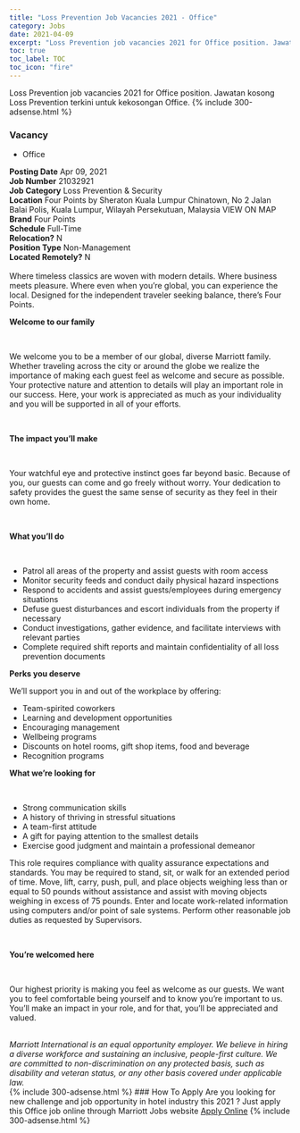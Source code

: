```yaml
---
title: "Loss Prevention Job Vacancies 2021 - Office" 
category: Jobs 
date: 2021-04-09 
excerpt: "Loss Prevention job vacancies 2021 for Office position. Jawatan kosong Loss Prevention terkini untuk kekosongan Office." 
toc: true 
toc_label: TOC 
toc_icon: "fire" 
--- 
```


Loss Prevention job vacancies 2021 for Office position. Jawatan kosong Loss Prevention terkini untuk kekosongan Office. 
{% include 300-adsense.html %} 
### Vacancy 
- Office 
<div><div><b>Posting Date</b> Apr 09, 2021<br><b>Job Number</b> 21032921<br><b>Job Category</b> Loss Prevention &amp; Security<br><b>Location</b> Four Points by Sheraton Kuala Lumpur Chinatown, No 2 Jalan Balai Polis, Kuala Lumpur, Wilayah Persekutuan, Malaysia VIEW ON MAP<br><b>Brand</b> Four Points<br><b>Schedule</b> Full-Time<br><b>Relocation?</b> N<br><b>Position Type</b> Non-Management<br><b>Located Remotely?</b> N<br><br>Where timeless classics are woven with modern details. Where business meets pleasure. Where even when you&#8217;re global, you can experience the local. Designed for the independent traveler seeking balance, there&#8217;s Four Points.<br></div><div> <p><strong>Welcome to our family</strong></p> <p>&#160;</p> <p>We welcome you to be a member of our global, diverse Marriott family. Whether traveling across the city or around the globe we realize the importance of making each guest feel as welcome and secure as possible. Your protective nature and attention to details will play an important role in our success. Here, your work is appreciated as much as your individuality and you will be supported in all of your efforts.&#160;&#160;&#160;</p> <p>&#160;</p> <p><strong>The impact you&#8217;ll make</strong></p> <p>&#160;</p> <p>Your watchful eye and protective instinct goes far beyond basic. Because of you, our guests can come and go freely without worry. Your dedication to safety provides the guest the same sense of security as they feel in their own home.</p> <p>&#160;</p> <p><strong>What you&#8217;ll do</strong></p> <p>&#160;</p> <ul> <li>Patrol all areas of the property and assist guests with room access</li> <li>Monitor security feeds and conduct daily physical hazard inspections</li> <li>Respond to accidents and assist guests/employees during emergency situations</li> <li>Defuse guest disturbances and escort individuals from the property if necessary</li> <li>Conduct investigations, gather evidence, and facilitate interviews with relevant parties</li> <li>Complete required shift reports and maintain confidentiality of all loss prevention documents</li> </ul> <p><strong>Perks you deserve</strong></p> <p>We&#8217;ll support you in and out of the workplace by offering:</p> <ul> <li>Team-spirited coworkers</li> <li>Learning and development opportunities</li> <li>Encouraging management</li> <li>Wellbeing programs</li> <li>Discounts on hotel rooms, gift shop items, food and beverage</li> <li>Recognition programs</li> </ul> <p><strong>What we&#8217;re looking for</strong></p> <p>&#160;</p> <ul> <li>Strong communication skills</li> <li>A history of thriving in stressful situations</li> <li>A team-first attitude</li> <li>A gift for paying attention to the smallest details</li> <li>Exercise good judgment and maintain a professional demeanor</li> </ul> <p>This role requires compliance with quality assurance expectations and standards. You may be required to stand, sit, or walk for an extended period of time. Move, lift, carry, push, pull, and place objects weighing less than or equal to 50 pounds without assistance and assist with moving objects weighing in excess of 75 pounds. Enter and locate work-related information using computers and/or point of sale systems. Perform other reasonable job duties as requested by Supervisors.</p> <p>&#160;</p> <p><strong>You&#8217;re welcomed here</strong></p> <p>&#160;</p> <p>Our highest priority is making you feel as welcome as our guests. We want you to feel comfortable being yourself and to know you&#8217;re important to us. You&#8217;ll make an impact in your role, and for that, you&#8217;ll be appreciated and valued.</p> </div> <div> &#160;</div> <em>Marriott International is an equal opportunity employer.&#160;We believe in hiring a diverse workforce and sustaining an inclusive, people-first culture.&#160;We are committed to non-discrimination on&#160;any&#160;protected&#160;basis, such as disability and veteran status, or any other basis covered under applicable law.</em><br></div> 
{% include 300-adsense.html %} 
### How To Apply 
Are you looking for new challenge and job opportunity in hotel industry this 2021 ?
Just apply this Office job online through Marriott Jobs website 
<a href="https://jobs.marriott.com/marriott/jobs/21032921?lang=en-us" class="btn btn--info" target="_blank" rel="nofollow noopenner">Apply Online</a> 
{% include 300-adsense.html %} 